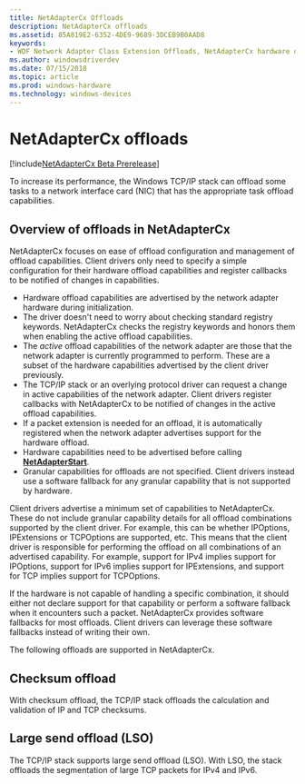 ```yaml
---
title: NetAdapterCx Offloads
description: NetAdapterCx offloads
ms.assetid: 85A819E2-6352-4DE9-9689-3DCEB9B0AAD8
keywords:
- WDF Network Adapter Class Extension Offloads, NetAdapterCx hardware offloads, NetAdapterCx Offloads, NetAdapter Offloads
ms.author: windowsdriverdev
ms.date: 07/15/2018
ms.topic: article
ms.prod: windows-hardware
ms.technology: windows-devices
---
```


# NetAdapterCx offloads

[!include[NetAdapterCx Beta Prerelease](../netcx-beta-prerelease.md)]

To increase its performance, the Windows TCP/IP stack can offload some tasks to a network interface card (NIC) that has the appropriate task offload capabilities.

## Overview of offloads in NetAdapterCx

NetAdapterCx focuses on ease of offload configuration and management of offload capabilities. Client drivers only need to specify a simple configuration for their hardware offload capabilities and register callbacks to be notified of changes in capabilities. 

- Hardware offload capabilities are advertised by the network adapter hardware during initialization.
- The driver doesn't need to worry about checking standard registry keywords. NetAdapterCx checks the registry keywords and honors them when enabling the active offload capabilities.
- The *active* offload capabilities of the network adapter are those that the network adapter is currently programmed to perform. These are a subset of the hardware capabilities advertised by the client driver previously.
- The TCP/IP stack or an overlying protocol driver can request a change in active capabilities of the network adapter. Client drivers register callbacks with NetAdapterCx to be notified of changes in the active offload capabilities.
- If a packet extension is needed for an offload, it is automatically registered when the network adapter advertises support for the hardware offload.
- Hardware capabilities need to be advertised before calling [**NetAdapterStart**](https://docs.microsoft.com/windows-hardware/drivers/ddi/content/netadapter/nf-netadapter-netadapterstart).
- Granular capabilities for offloads are not specified. Client drivers instead use a software fallback for any granular capability that is not supported by hardware.

Client drivers advertise a minimum set of capabilities to NetAdapterCx. These do not include granular capability details for all offload combinations supported by the client driver. For example, this can be whether IPOptions, IPExtensions or TCPOptions are supported, etc. This means that the client driver is responsible for performing the offload on all combinations of an advertised capability. For example, support for IPv4 implies support for IPOptions, support for IPv6 implies support for IPExtensions, and support for TCP implies support for TCPOptions. 

If the hardware is not capable of handling a specific combination, it should either not declare support for that capability or perform a software fallback when it encounters such a packet. NetAdapterCx provides software fallbacks for most offloads. Client drivers can leverage these software fallbacks instead of writing their own.

The following offloads are supported in NetAdapterCx.

## Checksum offload

With checksum offload, the TCP/IP stack offloads the calculation and validation of IP and TCP checksums.

## Large send offload (LSO)

The TCP/IP stack supports large send offload (LSO). With LSO, the stack offloads the segmentation of large TCP packets for IPv4 and IPv6.